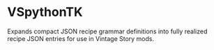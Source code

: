 # VSpythonTK
Expands compact JSON recipe grammar definitions into fully realized recipe JSON entries for use in Vintage Story mods.
